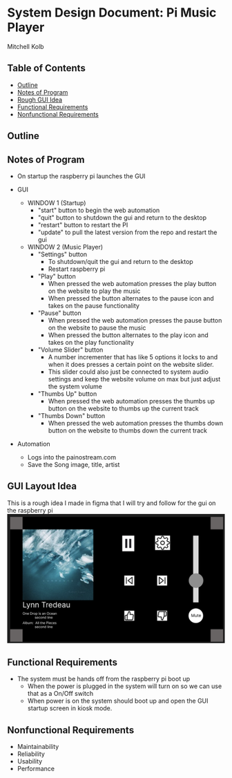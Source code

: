 

# System Design Document: Pi Music Player
Mitchell Kolb


## Table of Contents
- [Outline](#outline)
- [Notes of Program](#notes-of-program)
- [Rough GUI Idea](#gui-layout-idea)
- [Functional Requirements](#functional-requirements)
- [Nonfunctional Requirements](#nonfunctional-requirements)



## Outline




## Notes of Program
- On startup the raspberry pi launches the GUI
- GUI
    - WINDOW 1 (Startup)
        - "start" button to begin the web automation 
        - "quit" button to shutdown the gui and return to the desktop
        - "restart" button to restart the PI
        - "update" to pull the latest version from the repo and restart the gui
    - WINDOW 2 (Music Player)
        - "Settings" button
            - To shutdown/quit the gui and return to the desktop
            - Restart raspberry pi
        - "Play" button 
            - When pressed the web automation presses the play button on the website to play the music
            - When pressed the button alternates to the pause icon and takes on the pause functionality
        - "Pause" button 
            - When pressed the web automation presses the pause button on the website to pause the music
            - When pressed the button alternates to the play icon and takes on the play functionality
        - "Volume Slider" button 
            - A number incrementer that has like 5 options it locks to and when it does presses a certain point on the website slider.
            - This slider could also just be connected to system audio settings and keep the website volume on max but just adjust the system volume
        - "Thumbs Up" button 
            - When pressed the web automation presses the thumbs up button on the website to thumbs up the current track
        - "Thumbs Down" button
            - When pressed the web automation presses the thumbs down button on the website to thumbs down the current track
 
- Automation
    - Logs into the painostream.com
    - Save the Song image, title, artist



## GUI Layout Idea
This is a rough idea I made in figma that I will try and follow for the gui on the raspberry pi
![rough idea](rough-gui-layout.png)



## Functional Requirements
- The system must be hands off from the raspberry pi boot up
    - When the power is plugged in the system will turn on so we can use that as a On/Off switch
    - When power is on the system should boot up and open the GUI startup screen in kiosk mode.



## Nonfunctional Requirements
- Maintainability 
- Reliability
- Usability
- Performance

